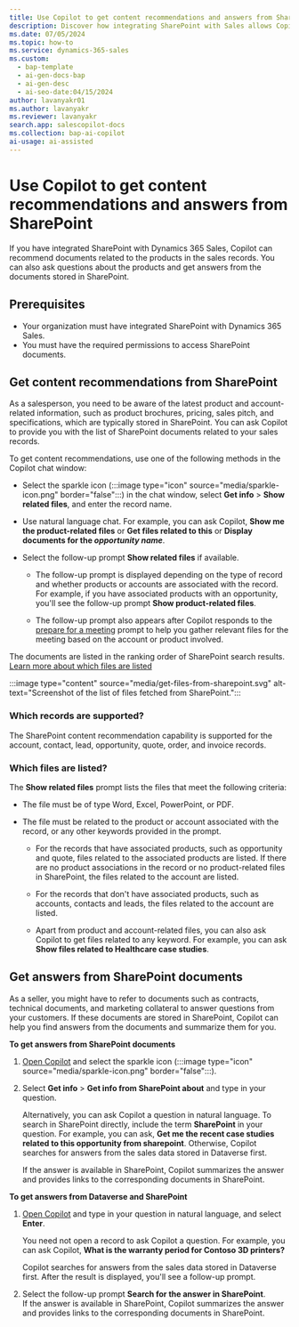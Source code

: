 ```yaml
---
title: Use Copilot to get content recommendations and answers from SharePoint
description: Discover how integrating SharePoint with Sales allows Copilot to recommend product-related documents and answer queries from stored files.
ms.date: 07/05/2024
ms.topic: how-to
ms.service: dynamics-365-sales
ms.custom:
  - bap-template
  - ai-gen-docs-bap
  - ai-gen-desc
  - ai-seo-date:04/15/2024
author: lavanyakr01
ms.author: lavanyakr
ms.reviewer: lavanyakr
search.app: salescopilot-docs
ms.collection: bap-ai-copilot
ai-usage: ai-assisted
---
```


# Use Copilot to get content recommendations and answers from SharePoint

If you have integrated SharePoint with Dynamics 365 Sales, Copilot can recommend documents related to the products in the sales records. You can also ask questions about the products and get answers from the documents stored in SharePoint.

## Prerequisites

- Your organization must have integrated SharePoint with Dynamics 365 Sales.
- You must have the required permissions to access SharePoint documents.


<a name="copilot-content-recommendation"></a>
## Get content recommendations from SharePoint
 
As a salesperson, you need to be aware of the latest product and account-related information, such as product brochures, pricing, sales pitch, and specifications, which are typically stored in SharePoint. You can ask Copilot to provide you with the list of SharePoint documents related to your sales records.

To get content recommendations, use one of the following methods in the Copilot chat window:

- Select the sparkle icon (:::image type="icon" source="media/sparkle-icon.png" border="false":::) in the chat window, select **Get info** > **Show related files**, and enter the record name.

- Use natural language chat. For example, you can ask Copilot, **Show me the product-related files** or **Get files related to this** or **Display documents for the *opportunity name***.

- Select the follow-up prompt **Show related files** if available.

    - The follow-up prompt is displayed depending on the type of record and whether products or accounts are associated with the record. For example, if you have associated products with an opportunity, you'll see the follow-up prompt **Show product-related files**.

    - The follow-up prompt also appears after Copilot responds to the [prepare for a meeting](copilot-stay-ahead.md#prepare-for-upcoming-sales-appointments) prompt to help you gather relevant files for the meeting based on the account or product involved.

The documents are listed in the ranking order of SharePoint search results. [Learn more about which files are listed](#which-files-are-listed)

:::image type="content" source="media/get-files-from-sharepoint.svg" alt-text="Screenshot of the list of files fetched from SharePoint.":::

### Which records are supported?

The SharePoint content recommendation capability is supported for the account, contact, lead, opportunity, quote, order, and invoice records.

### Which files are listed?

The **Show related files** prompt lists the files that meet the following criteria:

- The file must be of type Word, Excel, PowerPoint, or PDF.

- The file must be related to the product or account associated with the record, or any other keywords provided in the prompt.

    - For the records that have associated products, such as opportunity and quote, files related to the associated products are listed. If there are no product associations in the record or no product-related files in SharePoint, the files related to the account are listed.

    - For the records that don't have associated products, such as accounts, contacts and leads, the files related to the account are listed.
    - Apart from product and account-related files, you can also ask Copilot to get files related to any keyword. For example, you can ask **Show files related to Healthcare case studies**.


<a name="copilot-content-qa"></a>
## Get answers from SharePoint documents

As a seller, you might have to refer to documents such as contracts, technical documents, and marketing collateral to answer questions from your customers. If these documents are stored in SharePoint, Copilot can help you find answers from the documents and summarize them for you.

**To get answers from SharePoint documents**

1. [Open Copilot](use-sales-copilot.md#open-copilot) and select the sparkle icon (:::image type="icon" source="media/sparkle-icon.png" border="false":::).

1. Select **Get info** > **Get info from SharePoint about** and type in your question.

   Alternatively, you can ask Copilot a question in natural language. To search in SharePoint directly, include the term **SharePoint** in your question. For example, you can ask, **Get me the recent case studies related to this opportunity from sharepoint**. Otherwise, Copilot searches for answers from the sales data stored in Dataverse first.

   If the answer is available in SharePoint, Copilot summarizes the answer and provides links to the corresponding documents in SharePoint.

**To get answers from Dataverse and SharePoint**

1. [Open Copilot](use-sales-copilot.md#open-copilot) and type in your question in natural language, and select **Enter**.

    You need not open a record to ask Copilot a question. For example, you can ask Copilot, **What is the warranty period for Contoso 3D printers?** 

    Copilot searches for answers from the sales data stored in Dataverse first. After the result is displayed, you'll see a follow-up prompt.

2. Select the follow-up prompt **Search for the answer in SharePoint**.  
   If the answer is available in SharePoint, Copilot summarizes the answer and provides links to the corresponding documents in SharePoint.